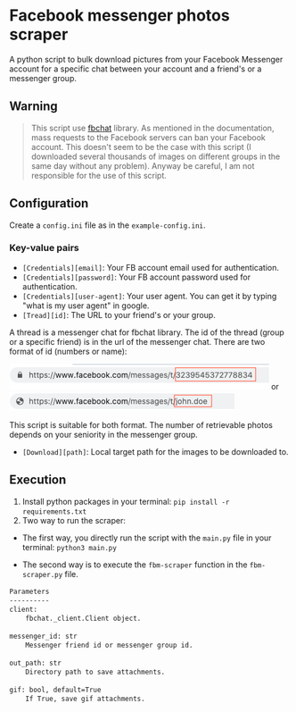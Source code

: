 # Facebook messenger photos scraper

A python script to bulk download pictures from your Facebook Messenger account for a specific chat between your account and a friend's or a messenger group.

## Warning

> This script use [fbchat](https://fbchat.readthedocs.io/en/stable/index.html) library. As mentioned in the documentation, mass requests to the Facebook servers can ban your Facebook account. This doesn't seem to be the case with this script (I downloaded several thousands of images on different groups in the same day without any problem). Anyway be careful, I am not responsible for the use of this script.

## Configuration

Create a `config.ini` file as in the `example-config.ini`.

### Key-value pairs

- `[Credentials][email]`: Your FB account email used for authentication.
- `[Credentials][password]`: Your FB account password used for authentication.
- `[Credentials][user-agent]`: Your user agent. You can get it by typing "what is my user agent" in google.
- `[Tread][id]`: The URL to your friend's or your group.

A thread is a messenger chat for fbchat library. The id of the thread (group or a specific friend) is in the url of the messenger chat. There are two format of id (numbers or name):

![](https://github.com/leoguillaume/fbm-image-scraper/blob/master/readme-assets/screenshot-1.png) or
![](https://github.com/leoguillaume/fbm-image-scraper/blob/master/readme-assets/screenshot-2.png)

This script is suitable for both format. The number of retrievable photos depends on your seniority in the messenger group.

- `[Download][path]`: Local target path for the images to be downloaded to.

## Execution

1. Install python packages in your terminal: `pip install -r requirements.txt`
2. Two way to run the scraper:

* The first way, you directly run the script with the `main.py` file in your terminal: `python3 main.py`

* The second way is to execute the `fbm-scraper` function in the `fbm-scraper.py` file.
```
Parameters
----------
client:
    fbchat._client.Client object.

messenger_id: str
    Messenger friend id or messenger group id.

out_path: str
    Directory path to save attachments.

gif: bool, default=True
    If True, save gif attachments.
```
